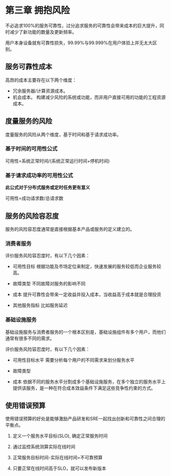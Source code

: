 # 第三章 拥抱风险

不必追求100%的服务可靠性，过分追求服务的可靠性会带来成本的巨大提升，同时减少了新功能的数量及更新频率。

用户本身设备就有可靠性损失，99.99%与99.999%在用户体验上并无太大区别。

## 服务可靠性成本

高昂的成本主要存在以下两个维度：

- 冗余服务器/计算资源成本。
- 机会成本。 构建减少风险的系统或功能，而非用户直接可用的功能的工程资源成本。

## 度量服务的风险

度量服务的风险从两个维度，基于时间和基于请求成功率。

### 基于时间的可用性公式

可用性=系统正常时间/(系统正常运行时间+停机时间)

### 基于请求成功率的可用性公式

**此公式对于分布式服务或定时任务更有意义**

可用性=成功请求数/总请求数

## 服务的风险容忍度

服务的风险容忍度通常是直接根据基本产品或服务的定义建立的。

### 消费者服务

评价服务风险容忍度时，有以下几个因素：

- 可用性目标
根据功能及市场定位来制定，快速发展的服务较低而企业服务较高。

- 故障类型 
不同故障对服务的影响不同

- 成本 
提升可靠性会带来一定收益并投入成本，当收益高于成本就是合理投资

- 其他服务指标
比如服务延迟

### 基础设施服务

基础设施服务与消费者服务的一个根本区别是，基础设施组件有多个用户，而他们通常有很多不同的需求。

评价服务风险容忍度时，有以下几个因素：

- 可用性目标水平
需要分析每个用户的不同需求来划分服务水平

- 故障类型

- 成本
依据不同的服务水平分割成多个基础设施服务，在多个独立的服务水平上提供该服务，是一种在符合成本效益条件下满足这些竞争性约束的方式。

## 使用错误预算

使用错误预算的好处是能够激励产品研发和SRE一起找出创新和可靠性之间合理的平衡点。

1. 定义一个服务水平目标(SLO), 确定正常服务时间

2. 通过监控系统测算实际在线时间
3. 正常服务目标时间-实际在线时间=不可靠预算
4. 只要正常在线时间高于SLO，就可以发布新版本
